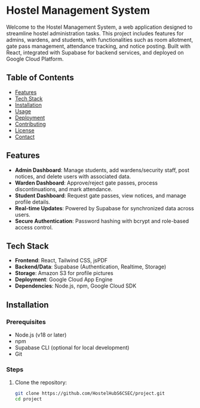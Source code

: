 # Hostel Management System

Welcome to the Hostel Management System, a web application designed to streamline hostel administration tasks. This project includes features for admins, wardens, and students, with functionalities such as room allotment, gate pass management, attendance tracking, and notice posting. Built with React, integrated with Supabase for backend services, and deployed on Google Cloud Platform.

## Table of Contents
- [Features](#features)
- [Tech Stack](#tech-stack)
- [Installation](#installation)
- [Usage](#usage)
- [Deployment](#deployment)
- [Contributing](#contributing)
- [License](#license)
- [Contact](#contact)

## Features
- **Admin Dashboard**: Manage students, add wardens/security staff, post notices, and delete users with associated data.
- **Warden Dashboard**: Approve/reject gate passes, process discontinuations, and mark attendance.
- **Student Dashboard**: Request gate passes, view notices, and manage profile details.
- **Real-time Updates**: Powered by Supabase for synchronized data across users.
- **Secure Authentication**: Password hashing with bcrypt and role-based access control.

## Tech Stack
- **Frontend**: React, Tailwind CSS, jsPDF
- **Backend/Data**: Supabase (Authentication, Realtime, Storage)
- **Storage**: Amazon S3 for profile pictures
- **Deployment**: Google Cloud App Engine
- **Dependencies**: Node.js, npm, Google Cloud SDK

## Installation

### Prerequisites
- Node.js (v18 or later)
- npm
- Supabase CLI (optional for local development)
- Git

### Steps
1. Clone the repository:
   ```bash
   git clone https://github.com/HostelHubS6CSEC/project.git
   cd project

